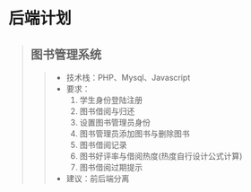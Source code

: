 # 后端计划
> ## 图书管理系统
>> - 技术栈：PHP、Mysql、Javascript
>> - 要求：
>>      1. 学生身份登陆注册
>>      2. 图书借阅与归还
>>      3. 设置图书管理员身份
>>      4. 图书管理员添加图书与删除图书
>>      5. 图书借阅记录
>>      6. 图书好评率与借阅热度(热度自行设计公式计算)
>>      7. 图书借阅过期提示
>> - 建议：前后端分离